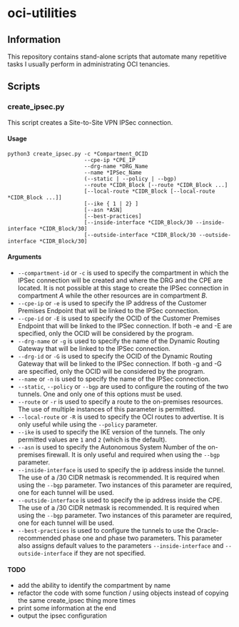 # **oci-utilities**

## Information

This repository contains stand-alone scripts that automate many repetitive tasks
I usually perform in administrating OCI tenancies.

## Scripts

### create_ipsec.py

This script creates a Site-to-Site VPN IPSec connection.

#### Usage

```
python3 create_ipsec.py -c *Compartment_OCID
                        --cpe-ip *CPE_IP
                        --drg-name *DRG_Name
                        --name *IPSec_Name
                        (--static | --policy | --bgp)
                        --route *CIDR_Block [--route *CIDR_Block ...]
                        [--local-route *CIDR_Block [--local-route *CIDR_Block ...]]
                        [--ike { 1 | 2} ]
                        [--asn *ASN]
                        [--best-practices]
                        [--inside-interface *CIDR_Block/30 --inside-interface *CIDR_Block/30]
                        [--outside-interface *CIDR_Block/30 --outside-interface *CIDR_Block/30]
```
#### Arguments

* `--compartment-id` or `-c` is used to specify the compartment in which the IPSec connection will be created and where the DRG and the CPE are located. It is not possible at this stage to create the IPSec connection in compartment _A_ while the other resources are in compartment _B_.
* `--cpe-ip` or `-e` is used to specify the IP address of the Customer Premises Endpoint that will be linked to the IPSec connection.
* `--cpe-id` or `-E` is used to specify the OCID of the Customer Premises Endpoint that will be linked to the IPSec connection. If both -e and -E are specified, only the OCID will be considered by the program.
* `--drg-name` or `-g` is used to specify the name of the Dynamic Routing Gateway that will be linked to the IPSec connection.
* `--drg-id` or `-G` is used to specify the OCID of the Dynamic Routing Gateway that will be linked to the IPSec connection. If both -g and -G are specified, only the OCID will be considered by the program.
* `--name` or `-n` is used to specify the name of the IPSec connection.
* `--static`, `--policy` or `--bgp` are used to configure the routing of the two tunnels. One and only one of this options must be used.
* `--route` or `-r` is used to specify a route to the on-premises resources. The use of multiple instances of this parameter is permitted.
* `--local-route` or `-R` is used to specify the OCI routes to advertise. It is only useful while using the `--policy` parameter.
* `--ike` is used to specify the IKE version of the tunnels. The only permitted values are `1` and `2` (which is the default).
* `--asn` is used to specify the Autonomous System Number of the on-premises firewall. It is only useful and required when using the `--bgp` parameter.
* `--inside-interface` is used to specify the ip address inside the tunnel. The use of a /30 CIDR netmask is recommended. It is required when using the `--bgp` parameter. Two instances of this parameter are required, one for each tunnel will be used.
* `--outside-interface` is used to specify the ip address inside the CPE. The use of a /30 CIDR netmask is recommended. It is required when using the `--bgp` parameter. Two instances of this parameter are required, one for each tunnel will be used.
* `--best-practices` is used to configure the tunnels to use the Oracle-recommended phase one and phase two parameters. This parameter also assigns default values to the parameters `--inside-interface` and `--outside-interface` if they are not specified.

#### TODO

* add the ability to identify the compartment by name
* refactor the code with some function / using objects instead of copying the same create_ipsec thing more times
* print some information at the end
* output the ipsec configuration
